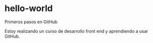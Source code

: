 # hello-world
Primeros pasos en GitHub

Estoy realizando un curso de desarrollo front end y aprendiendo a usar GitHub.
